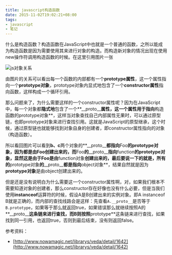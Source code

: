 ```yaml
---
title: javascript构造函数
date: 2015-11-02T19:02:21+08:00
tags:
- javascript
- 笔记
---
```


什么是构造函数？构造函数在JavaScript中也就是一个普通的函数，之所以能成为构造函数是因为需要使用其来进行对象的构造。而构造新对象的情况出现在使用new操作符调用构造函数的时候。在这里引用图片一张<!-- more -->

![js对象关系](http://www.nowamagic.net/librarys/images/201203/2012_03_21_03.png)

由图片的关系可以看出每一个函数的内部都有一个**prototype属性**，这一个属性指向一个**prototype对象**，prototype对象内显式地包含了一个**constructor属性**指向函数，这样构成一个循环引用。

那么问题来了，为什么需要这样的一个constructor属性呢？因为在JavaScript中，每一个对象都**隐式地**包含了一个**\_\_proto\_\_**属性，这一个属性用于指向**构造函数的prototype对象**，这样当对象查找自己内部属性无果时，可以通过原型链，也即prototype对象来进行查找引用。这就是JavaScript的原型继承，这个时候，通过原型链也就能够找到对象自身的创建者，即constructor属性指向的对象（构造函数）。

所以看回图片可以看到**b、c**两个对象的**\_\_proto\_\_**都指向**Foo**的prototype对象，因为都是由Foo创建出来的，而**Foo**的**\_\_proto\_\_**指向**function**的prototype对象，显然这是由于Foo是由**function对象**创建出来的，最后要说一下的就是，所有的**prototype对象**的**\_\_proto\_\_**都是指向**object对象**，结果自然就是因为**prototype对象**是由object创建出来的。

但是还是没有说明白为什么需要这一个constructor属性啊，对，如果我们根本不需要知道对象的创建者，那么constructor存在好像也没有什么必要，但是当我们使用**instanceof**运算符的时候，假设A是B创建出来的实例对象。即A instanceof B就是正确的，而内部的查找线路会是这样：先查看`A.__proto__`是否等于`B.prototype`，如果等于那么就返回true，如果错误那么就继续按照A的**\_\_proto\_\_**这条链来进行查找，而B则按照**prototype**这条链来进行查找，如果找到同一引用，也返回true，否则到最后结束，没有则返回false。

参考资料：

- [http://www.nowamagic.net/librarys/veda/detail/1642](http://www.nowamagic.net/librarys/veda/detail/1642)